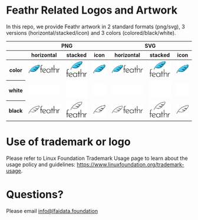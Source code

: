# Feathr Related Logos and Artwork 
In this repo, we provide Feathr artwork in 2 standard formats (png/svg), 3 versions (horizontal/stacked/icon) and 3 colors (colored/black/white). 


<table class="logos-table">
	<thead>
		<tr>
			<th></th>
			<th colspan="3">PNG</th>
			<th colspan="3">SVG</th>
		</tr>
		<tr>
			<th></th>
			<th>horizontal</th>
			<th>stacked</th>
			<th>icon</th>
			<th>horizontal</th>
			<th>stacked</th>
			<th>icon</th>
		</tr>
	</thead>	
    <tbody>
		<tr>
			<th>color</th>
			<td><a href="horizontal/color/feathr-horizontal-color.png" download><img src="horizontal/color/feathr-horizontal-color.png" width="200"></a></td>
			<td><a href="stacked/color/feathr-stacked-color.png" download><img src="stacked/color/feathr-stacked-color.png" width="95"></a></td>
			<td><a href="icon/color/feathr-icon-color.png" download><img src="icon/color/feathr-icon-color.png" width="75"></a></td>
			<td><a href="horizontal/color/feathr-horizontal-color.svg" download><img src="horizontal/color/feathr-horizontal-color.svg" width="200"></a></td>
			<td><a href="stacked/color/feathr-stacked-color.svg" download><img src="stacked/color/feathr-stacked-color.svg" width="95"></a></td>
			<td><a href="icon/color/feathr-icon-color.png" download><img src="icon/color/feathr-icon-color.png" width="75"></a></td>
		</tr>
		<tr>
			<th>white</th>
			<td><a href="horizontal/white/feathr-horizontal-white.png" download><img src="horizontal/white/feathr-horizontal-white.png" width="200"></a></td>
			<td><a href="stacked/white/feathr-stacked-white.png" download><img src="stacked/white/feathr-stacked-white.png" width="95"></a></td>
			<td><a href="icon/white/feathr-icon-white.png" download><img src="icon/white/feathr-icon-white.png" width="75"></a></td>
			<td><a href="horizontal/white/feathr-horizontal-white.svg" download><img src="horizontal/white/feathr-horizontal-white.svg" width="200"></a></td>
			<td><a href="stacked/white/feathr-stacked-white.svg" download><img src="stacked/white/feathr-stacked-white.svg" width="95"></a></td>
			<td><a href="icon/white/feathr-icon-white.svg" download><img src="icon/white/feathr-icon-white.svg" width="75"></a></td>
		</tr>
		<tr>
			<th>black</th>
			<td><a href="horizontal/black/feathr-horizontal-black.png" download><img src="horizontal/black/feathr-horizontal-black.png" width="200"></a></td>
			<td><a href="stacked/black/feathr-stacked-black.png" download><img src="stacked/black/feathr-stacked-black.png" width="95"></a></td>
			<td><a href="icon/black/feathr-icon-black.png" download><img src="icon/black/feathr-icon-black.png" width="75"></a></td>
			<td><a href="horizontal/black/feathr-horizontal-black.svg" download><img src="horizontal/black/feathr-horizontal-black.svg" width="200"></a></td>
			<td><a href="stacked/black/feathr-stacked-black.svg" download><img src="stacked/black/feathr-stacked-black.svg" width="95"></a></td>
			<td><a href="icon/black/feathr-icon-black.svg" download><img src="icon/black/feathr-icon-black.svg" width="75"></a></td>
		</tr>
	</tbody>	
</table>

# Use of trademark or logo 
Please refer to Linux Foundation Trademark Usage page to learn about the usage policy and guidelines: https://www.linuxfoundation.org/trademark-usage. 

# Questions? 
Please email info@lfaidata.foundation

